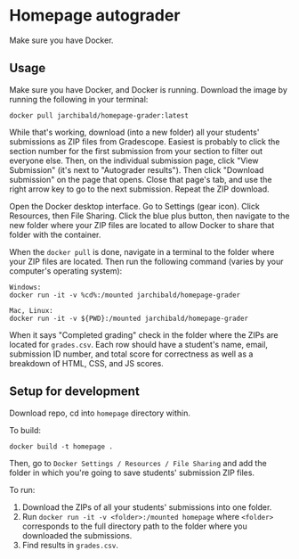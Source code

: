 # Homepage autograder

Make sure you have Docker.

## Usage

Make sure you have Docker, and Docker is running. Download the image by running the following in your terminal:

```
docker pull jarchibald/homepage-grader:latest
```

While that's working, download (into a new folder) all your students' submissions as ZIP files from Gradescope. Easiest is probably to click the section number for the first submission from your section to filter out everyone else. Then, on the individual submission page, click "View Submission" (it's next to "Autograder results"). Then click "Download submission" on the page that opens. Close that page's tab, and use the right arrow key to go to the next submission. Repeat the ZIP download.

Open the Docker desktop interface. Go to Settings (gear icon). Click Resources, then File Sharing. Click the blue plus button, then navigate to the new folder where your ZIP files are located to allow Docker to share that folder with the container.

When the `docker pull` is done, navigate in a terminal to the folder where your ZIP files are located. Then run the following command (varies by your computer's operating system):

```
Windows:
docker run -it -v %cd%:/mounted jarchibald/homepage-grader

Mac, Linux:
docker run -it -v ${PWD}:/mounted jarchibald/homepage-grader
```

When it says "Completed grading" check in the folder where the ZIPs are located for `grades.csv`. Each row should have a student's name, email, submission ID number, and total score for correctness as well as a breakdown of HTML, CSS, and JS scores.


## Setup for development

Download repo, cd into `homepage` directory within.

To build:

```
docker build -t homepage .
```

Then, go to `Docker Settings / Resources / File Sharing` and add the folder in which you're going to save students' submission ZIP files.

To run:

1. Download the ZIPs of all your students' submissions into one folder.
2. Run `docker run -it -v <folder>:/mounted homepage` where `<folder>` corresponds to the full directory path to the folder where you downloaded the submissions.
3. Find results in `grades.csv`.
